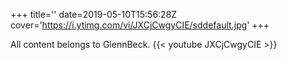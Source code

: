 +++
title=''
date=2019-05-10T15:56:28Z
cover='https://i.ytimg.com/vi/JXCjCwgyCIE/sddefault.jpg'
+++

All content belongs to GlennBeck.
{{< youtube JXCjCwgyCIE >}}
